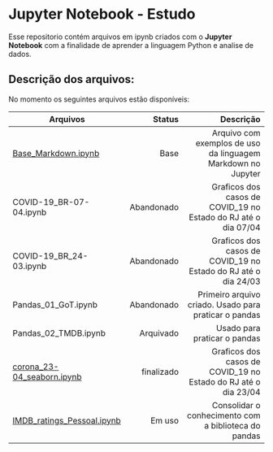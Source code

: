 # Jupyter Notebook - Estudo
 Esse repositorio contém arquivos em ipynb criados com o **Jupyter Notebook** com a finalidade de aprender a linguagem Python e analise de dados.
 
## Descrição dos arquivos:
No momento os seguintes arquivos estão disponíveis:
 
| Arquivos | Status | Descrição |
| ------------------------- | ---------------: | --------------------------------------------:|
| [Base_Markdown.ipynb](https://github.com/mateusmata/Jupyter_Notebook_Estudo/blob/master/Arquivos%20ipynb/Base_Markdown.ipynb) | Base | Arquivo com exemplos de uso da linguagem Markdown no Jupyter |
| COVID-19_BR-07-04.ipynb | Abandonado | Graficos dos casos de COVID_19 no Estado do RJ até o dia 07/04 |
| COVID-19_BR_24-03.ipynb | Abandonado | Graficos dos casos de COVID_19 no Estado do RJ até o dia 24/03 |
| Pandas_01_GoT.ipynb | Abandonado | Primeiro arquivo criado. Usado para praticar o pandas |
| Pandas_02_TMDB.ipynb | Arquivado | Usado para praticar o pandas |
|[corona_23-04_seaborn.ipynb](https://github.com/mateusmata/Jupyter_Notebook_Estudo/blob/master/Arquivos%20ipynb/corona_23-04_seaborn.ipynb) | finalizado | Graficos dos casos de COVID_19 no Estado do RJ até o dia 23/04 |
| [IMDB_ratings_Pessoal.ipynb](https://github.com/mateusmata/Jupyter_Notebook_Estudo/blob/master/Arquivos%20ipynb/IMDB_ratings_Pessoal.ipynb) | Em  uso | Consolidar o conhecimento com a biblioteca do pandas |
